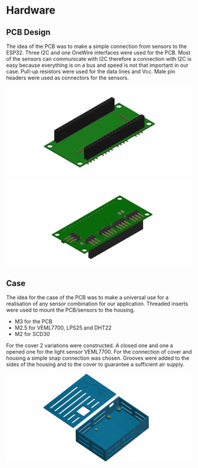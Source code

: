 # Hardware
## PCB Design

The idea of the PCB was to make a simple connection from sensors to the ESP32. Three I2C and one OneWire interfaces were used for the PCB. Most of the sensors can communicate with I2C therefore  a connection with I2C is easy because everything is on a bus and speed is not that important in our case. Pull-up resistors were used for the data lines and Vcc. Male pin headers were used as connectors for the sensors.

![PCB Top](../assets/ESP32_PCB.png)
![PCB Bottom](../assets/back_ESP32_PCB.png)

## Case

The idea for the case of the PCB was to make a universal use for a realisation of any sensor combination for our application. Threaded inserts were used to mount the PCB/sensors to the housing. 

- M3 for the PCB
- M2.5 for VEML7700, LPS25 and DHT22
- M2 for SCD30

For the cover 2 variations were constructed. A closed one and one a opened one for the light sensor VEML7700. For the connection of cover and housing a simple snap connection was chosen. Grooves were added to the sides of the housing and to the cover to guarantee a sufficient air supply.

![Case](../assets/housing_plate_insert_threads.png)

